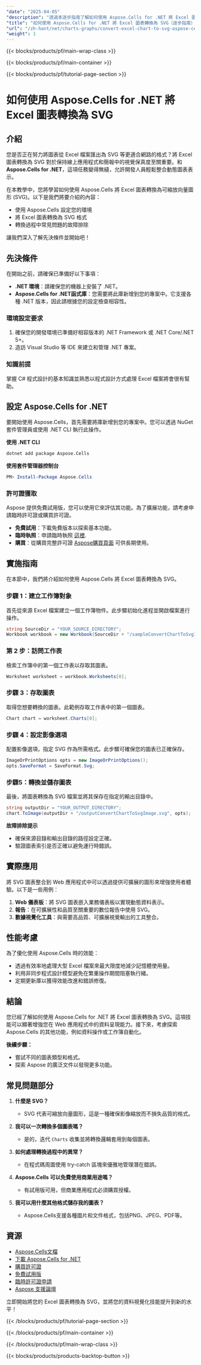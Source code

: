 ```yaml
---
"date": "2025-04-05"
"description": "透過本逐步指南了解如何使用 Aspose.Cells for .NET 將 Excel 圖表轉換為 SVG。透過嵌入高品質、可縮放的向量圖形來增強 Web 應用程式。"
"title": "如何使用 Aspose.Cells for .NET 將 Excel 圖表轉換為 SVG（逐步指南）"
"url": "/zh-hant/net/charts-graphs/convert-excel-chart-to-svg-aspose-cells-net/"
"weight": 1
---
```


{{< blocks/products/pf/main-wrap-class >}}

{{< blocks/products/pf/main-container >}}

{{< blocks/products/pf/tutorial-page-section >}}


# 如何使用 Aspose.Cells for .NET 將 Excel 圖表轉換為 SVG

## 介紹

您是否正在努力將圖表從 Excel 檔案匯出為 SVG 等更適合網路的格式？將 Excel 圖表轉換為 SVG 對於保持線上應用程式和簡報中的視覺保真度至關重要。和 **Aspose.Cells for .NET**，這項任務變得無縫，允許開發人員輕鬆整合動態圖表表示。

在本教學中，您將學習如何使用 Aspose.Cells 將 Excel 圖表轉換為可縮放向量圖形 (SVG)。以下是我們將要介紹的內容：
- 使用 Aspose.Cells 設定您的環境
- 將 Excel 圖表轉換為 SVG 格式
- 轉換過程中常見問題的故障排除

讓我們深入了解先決條件並開始吧！

## 先決條件

在開始之前，請確保已準備好以下事項：
- **.NET 環境**：請確保您的機器上安裝了 .NET。
- **Aspose.Cells for .NET函式庫**：您需要將此庫新增到您的專案中。它支援各種 .NET 版本，因此請根據您的設定檢查相容性。

### 環境設定要求

1. 確保您的開發環境已準備好相容版本的 .NET Framework 或 .NET Core/.NET 5+。
2. 造訪 Visual Studio 等 IDE 來建立和管理 .NET 專案。

### 知識前提

掌握 C# 程式設計的基本知識並熟悉以程式設計方式處理 Excel 檔案將會很有幫助。

## 設定 Aspose.Cells for .NET

要開始使用 Aspose.Cells，首先需要將庫新增到您的專案中。您可以透過 NuGet 套件管理員或使用 .NET CLI 執行此操作。

**使用 .NET CLI**

```bash
dotnet add package Aspose.Cells
```

**使用套件管理器控制台**

```powershell
PM> Install-Package Aspose.Cells
```

### 許可證獲取

Aspose 提供免費試用版，您可以使用它來評估其功能。為了擴展功能，請考慮申請臨時許可證或購買許可證。

- **免費試用**：下載免費版本以探索基本功能。
- **臨時執照**：申請臨時執照 [這裡](https://purchase。aspose.com/temporary-license/).
- **購買**：從購買完整許可證 [Aspose購買頁面](https://purchase.aspose.com/buy) 可供長期使用。

## 實施指南

在本節中，我們將介紹如何使用 Aspose.Cells 將 Excel 圖表轉換為 SVG。

### 步驟 1：建立工作簿對象

首先從來源 Excel 檔案建立一個工作簿物件。此步驟初始化進程並開啟檔案進行操作。

```csharp
string SourceDir = "YOUR_SOURCE_DIRECTORY";
Workbook workbook = new Workbook(SourceDir + "/sampleConvertChartToSvgImage.xlsx");
```

### 第 2 步：訪問工作表

檢索工作簿中的第一個工作表以存取其圖表。

```csharp
Worksheet worksheet = workbook.Worksheets[0];
```

### 步驟 3：存取圖表

取得您想要轉換的圖表。此範例存取工作表中的第一個圖表。

```csharp
Chart chart = worksheet.Charts[0];
```

### 步驟 4：設定影像選項

配置影像選項，指定 SVG 作為所需格式。此步驟可確保您的圖表已正確保存。

```csharp
ImageOrPrintOptions opts = new ImageOrPrintOptions();
opts.SaveFormat = SaveFormat.Svg;
```

### 步驟5：轉換並儲存圖表

最後，將圖表轉換為 SVG 檔案並將其保存在指定的輸出目錄中。

```csharp
string outputDir = "YOUR_OUTPUT_DIRECTORY";
chart.ToImage(outputDir + "/outputConvertChartToSvgImage.svg", opts);
```

**故障排除提示**

- 確保來源目錄和輸出目錄的路徑設定正確。
- 驗證圖表索引是否正確以避免運行時錯誤。

## 實際應用

將 SVG 圖表整合到 Web 應用程式中可以透過提供可擴展的圖形來增強使用者體驗。以下是一些用例：

1. **Web 儀表板**：將 SVG 圖表嵌入業務儀表板以實現動態資料表示。
2. **報告**：在可擴展性和品質至關重要的數位報告中使用 SVG。
3. **數據視覺化工具**：與需要高品質、可擴展視覺輸出的工具整合。

## 性能考慮

為了優化使用 Aspose.Cells 時的效能：
- 透過有效率地處理大型 Excel 檔案來最大限度地減少記憶體使用量。
- 利用非同步程式設計模型避免在繁重操作期間阻塞執行緒。
- 定期更新庫以獲得效能改進和錯誤修復。

## 結論

您已經了解如何使用 Aspose.Cells for .NET 將 Excel 圖表轉換為 SVG。這項技能可以顯著增強您在 Web 應用程式中的資料呈現能力。接下來，考慮探索 Aspose.Cells 的其他功能，例如資料操作或工作簿自動化。

**後續步驟：**
- 嘗試不同的圖表類型和格式。
- 探索 Aspose 的廣泛文件以發現更多功能。

## 常見問題部分

1. **什麼是 SVG？**
   - SVG 代表可縮放向量圖形，這是一種確保影像縮放而不損失品質的格式。

2. **我可以一次轉換多個圖表嗎？**
   - 是的，迭代 `Charts` 收集並將轉換邏輯套用到每個圖表。

3. **如何處理轉換過程中的異常？**
   - 在程式碼周圍使用 try-catch 區塊來優雅地管理潛在錯誤。

4. **Aspose.Cells 可以免費使用商業用途嗎？**
   - 有試用版可用，但商業應用程式必須購買授權。

5. **我可以用什麼其他格式儲存我的圖表？**
   - Aspose.Cells支援各種圖片和文件格式，包括PNG、JPEG、PDF等。

## 資源

- [Aspose.Cells文檔](https://reference.aspose.com/cells/net/)
- [下載 Aspose.Cells for .NET](https://releases.aspose.com/cells/net/)
- [購買許可證](https://purchase.aspose.com/buy)
- [免費試用版](https://releases.aspose.com/cells/net/)
- [臨時許可證申請](https://purchase.aspose.com/temporary-license/)
- [Aspose 支援論壇](https://forum.aspose.com/c/cells/9)

立即開始將您的 Excel 圖表轉換為 SVG，並將您的資料視覺化技能提升到新的水平！


{{< /blocks/products/pf/tutorial-page-section >}}

{{< /blocks/products/pf/main-container >}}

{{< /blocks/products/pf/main-wrap-class >}}

{{< blocks/products/products-backtop-button >}}